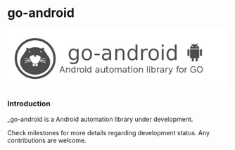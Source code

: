 go-android
==========

![liteide-logo](go-android_logo.png)

### Introduction

_go-android is a Android automation library under development.

Check milestones for more details regarding development status.
Any contributions are welcome.

